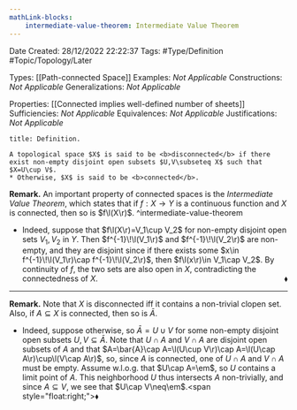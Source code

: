 ```yaml
---
mathLink-blocks:
    intermediate-value-theorem: Intermediate Value Theorem
---
```


<div class="topSpace"></div>

Date Created: 28/12/2022 22:22:37
Tags: #Type/Definition #Topic/Topology/Later

Types: [[Path-connected Space]]
Examples: <i>Not Applicable</i>
Constructions: <i>Not Applicable</i>
Generalizations: <i>Not Applicable</i>

Properties: [[Connected implies well-defined number of sheets]]
Sufficiencies: <i>Not Applicable</i>
Equivalences: <i>Not Applicable</i>
Justifications: <i>Not Applicable</i>

``` ad-Definition
title: Definition.

A topological space $X$ is said to be <b>disconnected</b> if there exist non-empty disjoint open subsets $U,V\subseteq X$ such that $X=U\cup V$.
* Otherwise, $X$ is said to be <b>connected</b>.

```

<b>Remark.</b> An important property of connected spaces is the <i>Intermediate Value Theorem</i>, which states that if $f:X\to Y$ is a continuous function and $X$ is connected, then so is $f\l(X\r)$.
^intermediate-value-theorem
* Indeed, suppose that $f\l(X\r)=V_1\cup V_2$ for non-empty disjoint open sets $V_1,V_2$ in $Y$. Then $f^{-1}\!\l(V_1\r)$ and $f^{-1}\!\l(V_2\r)$ are non-empty, and they are disjoint since if there exists some $x\in f^{-1}\!\l(V_1\r)\cap f^{-1}\!\l(V_2\r)$, then $f\l(x\r)\in V_1\cap V_2$. By continuity of $f$, the two sets are also open in $X$, contradicting the connectedness of $X$.<span style="float:right;">$\blacklozenge$</span>

---

<b>Remark.</b> Note that $X$ is disconnected iff it contains a non-trivial clopen set. Also, if $A\subseteq X$ is connected, then so is $\bar{A}$.
* Indeed, suppose otherwise, so $\bar{A}=U\cup V$ for some non-empty disjoint open subsets $U,V\subseteq\bar{A}$. Note that $U\cap A$ and $V\cap A$ are disjoint open subsets of $A$ and that $A=\bar{A}\cap A=\l(U\cup V\r)\cap A=\l(U\cap A\r)\cup\l(V\cap A\r)$, so, since $A$ is connected, one of $U\cap A$ and $V\cap A$ must be empty. Assume w.l.o.g. that $U\cap A=\em$, so $U$ contains a limit point of $A$. This neighborhood $U$ thus intersects $A$ non-trivially, and since $A\subseteq V$, we see that $U\cap V\neq\em$.\<span style="float:right;">$\blacklozenge$</span>
